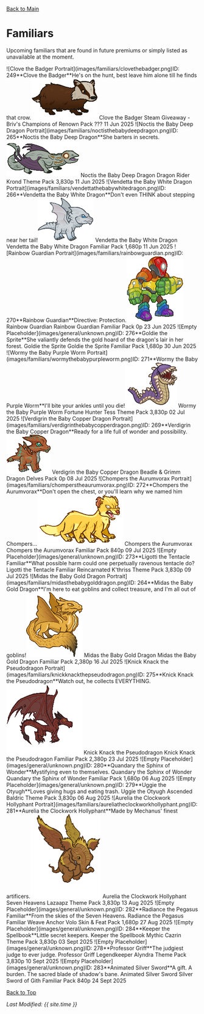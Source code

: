 [Back to Main](index.md)

# Familiars

Upcoming familiars that are found in future premiums or simply listed as unavailable at the moment.

<span class="skinTableColumn">
    <span class="skinTableRow">
        <span class="skinTableIcon">
            <span class="skinTooltipHolder" style="width:max-content">![Clove the Badger Portrait](images/familiars/clovethebadger.png)<span class="featTooltipContents">ID: 249**Clove the Badger**He's on the hunt, best leave him alone till he finds that crow.<img src="images/familiars/clovethebadger.gif" alt="Clove the Badger Model Gif" style="width:auto;height:auto;max-width:min-content;max-height:100%"></span></span>
        </span>
        <span class="skinTableName">
            Clove the Badger
        </span>
        <span class="skinTableSource">
            Steam Giveaway - Briv's Champions of Renown Pack
        </span>
        <span class="skinTableCost">
            ???
        </span>
        <span class="skinTableDate">
            11 Jun 2025
        </span>
    </span>
    <span class="skinTableRow">
        <span class="skinTableIcon">
            <span class="skinTooltipHolder" style="width:max-content">![Noctis the Baby Deep Dragon Portrait](images/familiars/noctisthebabydeepdragon.png)<span class="featTooltipContents">ID: 265**Noctis the Baby Deep Dragon**She barters in secrets.<img src="images/familiars/noctisthebabydeepdragon.gif" alt="Noctis the Baby Deep Dragon Model Gif" style="width:auto;height:auto;max-width:min-content;max-height:100%"></span></span>
        </span>
        <span class="skinTableName">
            Noctis the Baby Deep Dragon
        </span>
        <span class="skinTableSource">
            Dragon Rider Krond Theme Pack
        </span>
        <span class="skinTableCost">
            3,830p
        </span>
        <span class="skinTableDate">
            11 Jun 2025
        </span>
    </span>
    <span class="skinTableRow">
        <span class="skinTableIcon">
            <span class="skinTooltipHolder" style="width:max-content">![Vendetta the Baby White Dragon Portrait](images/familiars/vendettathebabywhitedragon.png)<span class="featTooltipContents">ID: 266**Vendetta the Baby White Dragon**Don't even THINK about stepping near her tail!<img src="images/familiars/vendettathebabywhitedragon.gif" alt="Vendetta the Baby White Dragon Model Gif" style="width:auto;height:auto;max-width:min-content;max-height:100%"></span></span>
        </span>
        <span class="skinTableName">
            Vendetta the Baby White Dragon
        </span>
        <span class="skinTableSource">
            Vendetta the Baby White Dragon Familiar Pack
        </span>
        <span class="skinTableCost">
            1,680p
        </span>
        <span class="skinTableDate">
            11 Jun 2025
        </span>
    </span>
    <span class="skinTableRow">
        <span class="skinTableIcon">
            <span class="skinTooltipHolder" style="width:max-content">![Rainbow Guardian Portrait](images/familiars/rainbowguardian.png)<span class="featTooltipContents">ID: 270**Rainbow Guardian**Directive: Protection.<img src="images/familiars/rainbowguardian.gif" alt="Rainbow Guardian Model Gif" style="width:auto;height:auto;max-width:min-content;max-height:100%"></span></span>
        </span>
        <span class="skinTableName">
            Rainbow Guardian
        </span>
        <span class="skinTableSource">
            Rainbow Guardian Familiar Pack
        </span>
        <span class="skinTableCost">
            0p
        </span>
        <span class="skinTableDate">
            23 Jun 2025
        </span>
    </span>
    <span class="skinTableRow">
        <span class="skinTableIcon">
            <span class="skinTooltipHolder" style="width:max-content">![Empty Placeholder](images/general/unknown.png)<span class="featTooltipContents">ID: 276**Goldie the Sprite**She valiantly defends the gold hoard of the dragon's lair in her forest.</span></span>
        </span>
        <span class="skinTableName">
            Goldie the Sprite
        </span>
        <span class="skinTableSource">
            Goldie the Sprite Familiar Pack
        </span>
        <span class="skinTableCost">
            1,680p
        </span>
        <span class="skinTableDate">
            30 Jun 2025
        </span>
    </span>
    <span class="skinTableRow">
        <span class="skinTableIcon">
            <span class="skinTooltipHolder" style="width:max-content">![Wormy the Baby Purple Worm Portrait](images/familiars/wormythebabypurpleworm.png)<span class="featTooltipContents">ID: 271**Wormy the Baby Purple Worm**I'll bite your ankles until you die!<img src="images/familiars/wormythebabypurpleworm.gif" alt="Wormy the Baby Purple Worm Model Gif" style="width:auto;height:auto;max-width:min-content;max-height:100%"></span></span>
        </span>
        <span class="skinTableName">
            Wormy the Baby Purple Worm
        </span>
        <span class="skinTableSource">
            Fortune Hunter Tess Theme Pack
        </span>
        <span class="skinTableCost">
            3,830p
        </span>
        <span class="skinTableDate">
            02 Jul 2025
        </span>
    </span>
    <span class="skinTableRow">
        <span class="skinTableIcon">
            <span class="skinTooltipHolder" style="width:max-content">![Verdigrin the Baby Copper Dragon Portrait](images/familiars/verdigrinthebabycopperdragon.png)<span class="featTooltipContents">ID: 269**Verdigrin the Baby Copper Dragon**Ready for a life full of wonder and possibility.<img src="images/familiars/verdigrinthebabycopperdragon.gif" alt="Verdigrin the Baby Copper Dragon Model Gif" style="width:auto;height:auto;max-width:min-content;max-height:100%"></span></span>
        </span>
        <span class="skinTableName">
            Verdigrin the Baby Copper Dragon
        </span>
        <span class="skinTableSource">
            Beadle & Grimm Dragon Delves Pack
        </span>
        <span class="skinTableCost">
            0p
        </span>
        <span class="skinTableDate">
            08 Jul 2025
        </span>
    </span>
    <span class="skinTableRow">
        <span class="skinTableIcon">
            <span class="skinTooltipHolder" style="width:max-content">![Chompers the Aurumvorax Portrait](images/familiars/chomperstheaurumvorax.png)<span class="featTooltipContents">ID: 272**Chompers the Aurumvorax**Don't open the chest, or you'll learn why we named him Chompers…<img src="images/familiars/chomperstheaurumvorax.gif" alt="Chompers the Aurumvorax Model Gif" style="width:auto;height:auto;max-width:min-content;max-height:100%"></span></span>
        </span>
        <span class="skinTableName">
            Chompers the Aurumvorax
        </span>
        <span class="skinTableSource">
            Chompers the Aurumvorax Familiar Pack
        </span>
        <span class="skinTableCost">
            840p
        </span>
        <span class="skinTableDate">
            09 Jul 2025
        </span>
    </span>
    <span class="skinTableRow">
        <span class="skinTableIcon">
            <span class="skinTooltipHolder" style="width:max-content">![Empty Placeholder](images/general/unknown.png)<span class="featTooltipContents">ID: 273**Ligotti the Tentacle Familiar**What possible harm could one perpetually ravenous tentacle do?</span></span>
        </span>
        <span class="skinTableName">
            Ligotti the Tentacle Familiar
        </span>
        <span class="skinTableSource">
            Reincarnated K'thriss Theme Pack
        </span>
        <span class="skinTableCost">
            3,830p
        </span>
        <span class="skinTableDate">
            09 Jul 2025
        </span>
    </span>
    <span class="skinTableRow">
        <span class="skinTableIcon">
            <span class="skinTooltipHolder" style="width:max-content">![Midas the Baby Gold Dragon Portrait](images/familiars/midasthebabygolddragon.png)<span class="featTooltipContents">ID: 264**Midas the Baby Gold Dragon**I'm here to eat goblins and collect treasure, and I'm all out of goblins!<img src="images/familiars/midasthebabygolddragon.gif" alt="Midas the Baby Gold Dragon Model Gif" style="width:auto;height:auto;max-width:min-content;max-height:100%"></span></span>
        </span>
        <span class="skinTableName">
            Midas the Baby Gold Dragon
        </span>
        <span class="skinTableSource">
            Midas the Baby Gold Dragon Familiar Pack
        </span>
        <span class="skinTableCost">
            2,380p
        </span>
        <span class="skinTableDate">
            16 Jul 2025
        </span>
    </span>
    <span class="skinTableRow">
        <span class="skinTableIcon">
            <span class="skinTooltipHolder" style="width:max-content">![Knick Knack the Pseudodragon Portrait](images/familiars/knickknackthepseudodragon.png)<span class="featTooltipContents">ID: 275**Knick Knack the Pseudodragon**Watch out, he collects EVERYTHING.<img src="images/familiars/knickknackthepseudodragon.gif" alt="Knick Knack the Pseudodragon Model Gif" style="width:auto;height:auto;max-width:min-content;max-height:100%"></span></span>
        </span>
        <span class="skinTableName">
            Knick Knack the Pseudodragon
        </span>
        <span class="skinTableSource">
            Knick Knack the Pseudodragon Familiar Pack
        </span>
        <span class="skinTableCost">
            2,380p
        </span>
        <span class="skinTableDate">
            23 Jul 2025
        </span>
    </span>
    <span class="skinTableRow">
        <span class="skinTableIcon">
            <span class="skinTooltipHolder" style="width:max-content">![Empty Placeholder](images/general/unknown.png)<span class="featTooltipContents">ID: 280**Quandary the Sphinx of Wonder**Mystifying even to themselves.</span></span>
        </span>
        <span class="skinTableName">
            Quandary the Sphinx of Wonder
        </span>
        <span class="skinTableSource">
            Quandary the Sphinx of Wonder Familiar Pack
        </span>
        <span class="skinTableCost">
            1,680p
        </span>
        <span class="skinTableDate">
            06 Aug 2025
        </span>
    </span>
    <span class="skinTableRow">
        <span class="skinTableIcon">
            <span class="skinTooltipHolder" style="width:max-content">![Empty Placeholder](images/general/unknown.png)<span class="featTooltipContents">ID: 279**Uggie the Otyugh**Loves giving hugs and eating trash.</span></span>
        </span>
        <span class="skinTableName">
            Uggie the Otyugh
        </span>
        <span class="skinTableSource">
            Ascended Baldric Theme Pack
        </span>
        <span class="skinTableCost">
            3,830p
        </span>
        <span class="skinTableDate">
            06 Aug 2025
        </span>
    </span>
    <span class="skinTableRow">
        <span class="skinTableIcon">
            <span class="skinTooltipHolder" style="width:max-content">![Aurelia the Clockwork Hollyphant Portrait](images/familiars/aureliatheclockworkhollyphant.png)<span class="featTooltipContents">ID: 281**Aurelia the Clockwork Hollyphant**Made by Mechanus' finest artificers.<img src="images/familiars/aureliatheclockworkhollyphant.gif" alt="Aurelia the Clockwork Hollyphant Model Gif" style="width:auto;height:auto;max-width:min-content;max-height:100%"></span></span>
        </span>
        <span class="skinTableName">
            Aurelia the Clockwork Hollyphant
        </span>
        <span class="skinTableSource">
            Seven Heavens Lazaapz Theme Pack
        </span>
        <span class="skinTableCost">
            3,830p
        </span>
        <span class="skinTableDate">
            13 Aug 2025
        </span>
    </span>
    <span class="skinTableRow">
        <span class="skinTableIcon">
            <span class="skinTooltipHolder" style="width:max-content">![Empty Placeholder](images/general/unknown.png)<span class="featTooltipContents">ID: 282**Radiance the Pegasus Familiar**From the skies of the Seven Heavens.</span></span>
        </span>
        <span class="skinTableName">
            Radiance the Pegasus Familiar
        </span>
        <span class="skinTableSource">
            Weave Anchor Volo Skin & Feat Pack
        </span>
        <span class="skinTableCost">
            1,680p
        </span>
        <span class="skinTableDate">
            27 Aug 2025
        </span>
    </span>
    <span class="skinTableRow">
        <span class="skinTableIcon">
            <span class="skinTooltipHolder" style="width:max-content">![Empty Placeholder](images/general/unknown.png)<span class="featTooltipContents">ID: 284**Keeper the Spellbook**Little secret keepers.</span></span>
        </span>
        <span class="skinTableName">
            Keeper the Spellbook
        </span>
        <span class="skinTableSource">
            Mythic Cazrin Theme Pack
        </span>
        <span class="skinTableCost">
            3,830p
        </span>
        <span class="skinTableDate">
            03 Sept 2025
        </span>
    </span>
    <span class="skinTableRow">
        <span class="skinTableIcon">
            <span class="skinTooltipHolder" style="width:max-content">![Empty Placeholder](images/general/unknown.png)<span class="featTooltipContents">ID: 278**Professor Griff**The judgiest judge to ever judge.</span></span>
        </span>
        <span class="skinTableName">
            Professor Griff
        </span>
        <span class="skinTableSource">
            Legendkeeper Alyndra Theme Pack
        </span>
        <span class="skinTableCost">
            3,830p
        </span>
        <span class="skinTableDate">
            10 Sept 2025
        </span>
    </span>
    <span class="skinTableRow">
        <span class="skinTableIcon">
            <span class="skinTooltipHolder" style="width:max-content">![Empty Placeholder](images/general/unknown.png)<span class="featTooltipContents">ID: 283**Animated Silver Sword**A gift. A burden. The sacred blade of shadow's bane.</span></span>
        </span>
        <span class="skinTableName">
            Animated Silver Sword
        </span>
        <span class="skinTableSource">
            Silver Sword of Gith Familiar Pack
        </span>
        <span class="skinTableCost">
            840p
        </span>
        <span class="skinTableDate">
            24 Sept 2025
        </span>
    </span>
</span>

[Back to Top](#top)

*Last Modified: {{ site.time }}*